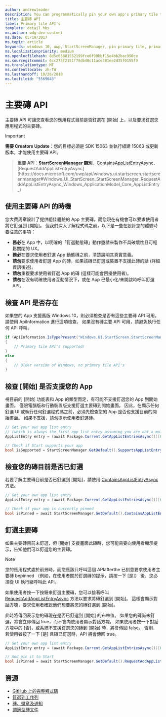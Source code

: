 ```yaml
---
author: andrewleader
Description: You can programmatically pin your own app's primary tile to Start, just like you can pin secondary tiles. And you can check whether it's currently pinned.
title: 主要磚 API
label: Primary tile API's
template: detail.hbs
ms.author: wdg-dev-content
ms.date: 05/19/2017
ms.topic: article
keywords: windows 10, uwp, StartScreenManager, pin primary tile, primary tile apis, check if tile pinned, live tile, 釘選主要磚, 主要磚 api, 檢查是否釘選, 動態磚
ms.localizationpriority: medium
ms.openlocfilehash: 8d5c65881552199fce6f90bbf15e4bb2bac950ce
ms.sourcegitcommit: 6cc275f2151f78db40c11ace381ee2d35f0155f9
ms.translationtype: MT
ms.contentlocale: zh-TW
ms.lasthandoff: 10/26/2018
ms.locfileid: "5569043"
---
```

# <a name="primary-tile-apis"></a>主要磚 API
 

主要磚 API 可讓您查看您的應用程式目前是否釘選在 \[開始\] 上，以及要求釘選您應用程式的主要磚。

> [!IMPORTANT]
> **需要 Creators Update**：您的目標必須是 SDK 15063 並執行組建 15063 或更新版本，才能使用主要磚 API。

> **重要 API**：[**StartScreenManager 類別**](https://docs.microsoft.com/uwp/api/windows.ui.startscreen.startscreenmanager)、[ContainsAppListEntryAsync](https://docs.microsoft.com/uwp/api/windows.ui.startscreen.startscreenmanager#Windows_UI_StartScreen_StartScreenManager_ContainsAppListEntryAsync_Windows_ApplicationModel_Core_AppListEntry_)、[RequestAddAppListEntryAsync](https://docs.microsoft.com/uwp/api/windows.ui.startscreen.startscreenmanager#Windows_UI_StartScreen_StartScreenManager_RequestAddAppListEntryAsync_Windows_ApplicationModel_Core_AppListEntry_)


## <a name="when-to-use-primary-tile-apis"></a>使用主要磚 API 的時機

您大費周章設計了提供絕佳體驗的 App 主要磚，而您現在有機會可以要求使用者將它釘選到 [開始]。 但我們深入了解程式碼之前，以下是一些在設計您的體驗時要注意的事項：

* **務必**在 App 中，以明確的「釘選動態磚」動作邀請來製作不具破壞性且可輕鬆關閉的 UX。
* **務必**在要求使用者釘選 App 動態磚之前，清楚說明其真實意義。
* **請勿**要求使用者釘選 App 的磚，如果該磚已釘選或裝置不支援此磚的話 (詳細資訊後述)。
* **請勿**重複要求使用者釘選 App 的磚 (這樣可能會困擾使用者)。
* **請勿**在沒有明確使用者互動情況下，或在 App 已最小化/未開啟時呼叫釘選 API。


## <a name="checking-whether-the-apis-exist"></a>檢查 API 是否存在

如果您的 App 支援舊版 Windows 10，則必須檢查是否有這些主要磚 API 可用。 請使用 ApiInformation 進行這項檢查。 如果沒有磚主要 API 可用，請避免執行任何 API 呼叫。

```csharp
if (ApiInformation.IsTypePresent("Windows.UI.StartScreen.StartScreenManager"))
{
    // Primary tile API's supported!
}
else
{
    // Older version of Windows, no primary tile API's
}
```


## <a name="check-if-start-supports-your-app"></a>檢查 [開始] 是否支援您的 App

視目前的 [開始] 功能表和 App 的類型而定，有可能不支援釘選您的 App 到開始畫面。 僅限電腦版和行動裝置版支援釘選主要磚到開始畫面。 因此，在顯示任何釘選 UI 或執行任何釘選程式碼之前，必須先檢查您的 App 是否也支援目前的開始畫面。 如果不支援，請勿提示使用者釘選磚。

```csharp
// Get your own app list entry
// (which is always the first app list entry assuming you are not a multi-app package)
AppListEntry entry = (await Package.Current.GetAppListEntriesAsync())[0];

// Check if Start supports your app
bool isSupported = StartScreenManager.GetDefault().SupportsAppListEntry(entry);
```


## <a name="check-whether-youre-currently-pinned"></a>檢查您的磚目前是否已釘選

若要了解主要磚目前是否已釘選到 [開始]，請使用 [ContainsAppListEntryAsync](https://docs.microsoft.com/uwp/api/windows.ui.startscreen.startscreenmanager#Windows_UI_StartScreen_StartScreenManager_ContainsAppListEntryAsync_Windows_ApplicationModel_Core_AppListEntry_) 方法。

```csharp
// Get your own app list entry
AppListEntry entry = (await Package.Current.GetAppListEntriesAsync())[0];

// Check if your app is currently pinned
bool isPinned = await StartScreenManager.GetDefault().ContainsAppListEntryAsync(entry);
```


##  <a name="pin-your-primary-tile"></a>釘選主要磚

如果主要磚目前未釘選，但 [開始] 支援畫面此磚時，您可能需要向使用者顯示提示，告知他們可以釘選您的主要磚。

> [!NOTE]
> 您的應用程式處於前景時，而您應該只呼叫這個 APIafterthe 已刻意要求使用者主要磚 bepinned （例如，在使用者關於釘選磚的提示，請按一下 [是]） 後，您必須從 UI 執行緒呼叫此 API。

如果使用者按一下按鈕來釘選主要磚，您可以接著呼叫 [RequestAddAppListEntryAsync](https://docs.microsoft.com/uwp/api/windows.ui.startscreen.startscreenmanager#Windows_UI_StartScreen_StartScreenManager_RequestAddAppListEntryAsync_Windows_ApplicationModel_Core_AppListEntry_) 方法以要求將磚釘選到 [開始]。 這樣會顯示對話方塊，要求使用者確認他們想要將您的磚釘選到 [開始]。

此時將傳回表示您的磚現在是否已釘選到 [開始] 的布林值。 如果您的磚尚未釘選，將會立即傳回 true，而不會向使用者顯示對話方塊。 如果使用者按一下對話方塊中的 [否]，或系統不支援釘選您的磚到 [開始] 時，將會傳回 false。 否則，若使用者按了一下 [是] 且磚已釘選時，API 將會傳回 true。

```csharp
// Get your own app list entry
AppListEntry entry = (await Package.Current.GetAppListEntriesAsync())[0];

// And pin it to Start
bool isPinned = await StartScreenManager.GetDefault().RequestAddAppListEntryAsync(entry);
```


## <a name="resources"></a>資源

* [GitHub 上的完整程式碼](https://github.com/WindowsNotifications/quickstart-pin-primary-tile)
* [釘選到工作列](../pin-to-taskbar.md)
* [磚、徽章及通知](index.md)
* [調適型磚文件](create-adaptive-tiles.md)
